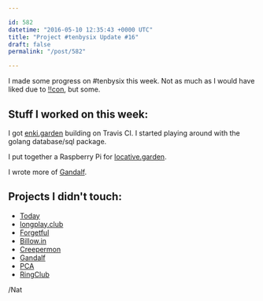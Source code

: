 ```yaml
---

id: 582
datetime: "2016-05-10 12:35:43 +0000 UTC"
title: "Project #tenbysix Update #16"
draft: false
permalink: "/post/582"

---
```


I made some progress on #tenbysix this week. Not as much as I would have liked due to [!!con](http://bangbangcon.com/), but some.

## Stuff I worked on this week:

I got [enki.garden](https://github.com/icco/enki.garden) building on Travis CI. I started playing around with the golang database/sql package.

I put together a Raspberry Pi for [locative.garden](https://github.com/icco/locative.garden).

I wrote more of [Gandalf](https://github.com/icco/gandalf).

## Projects I didn't touch:

 - [Today](https://github.com/icco/today)
 - [longplay.club](https://github.com/icco/longplay.club)
 - [Forgetful](https://github.com/icco/forgetful)
 - [Billow.in](https://github.com/icco/billowin)
 - [Creepermon](https://github.com/icco/creepermon)
 - [Gandalf](https://github.com/icco/gandalf)
 - [PCA](https://github.com/icco/pca)
 - [RingClub](https://github.com/icco/ringclub)

/Nat

